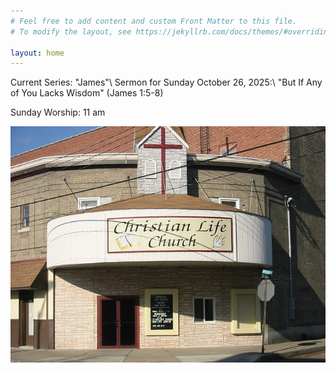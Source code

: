 ```yaml
---
# Feel free to add content and custom Front Matter to this file.
# To modify the layout, see https://jekyllrb.com/docs/themes/#overriding-theme-defaults

layout: home
---
```

Current Series: "James"\\
Sermon for Sunday October 26, 2025:\\
"But If Any of You Lacks Wisdom" (James 1:5-8)

Sunday Worship: 11 am

![corner of Broad & Clark](assets/clc_001.jpg 'Entrance at the corner of Broad & Clark')
